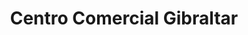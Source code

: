 ---
title: "Centro Comercial Gibraltar"
url: /patalillo/centro-comercial-gibraltar/
shop: Einkaufszentrum
---